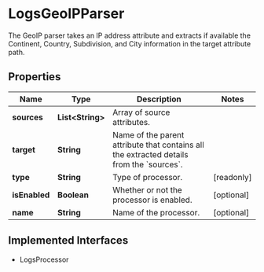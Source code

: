 

# LogsGeoIPParser

The GeoIP parser takes an IP address attribute and extracts if available the Continent, Country, Subdivision, and City information in the target attribute path.
## Properties

Name | Type | Description | Notes
------------ | ------------- | ------------- | -------------
**sources** | **List&lt;String&gt;** | Array of source attributes. | 
**target** | **String** | Name of the parent attribute that contains all the extracted details from the &#x60;sources&#x60;. | 
**type** | **String** | Type of processor. |  [readonly]
**isEnabled** | **Boolean** | Whether or not the processor is enabled. |  [optional]
**name** | **String** | Name of the processor. |  [optional]


## Implemented Interfaces

* LogsProcessor


